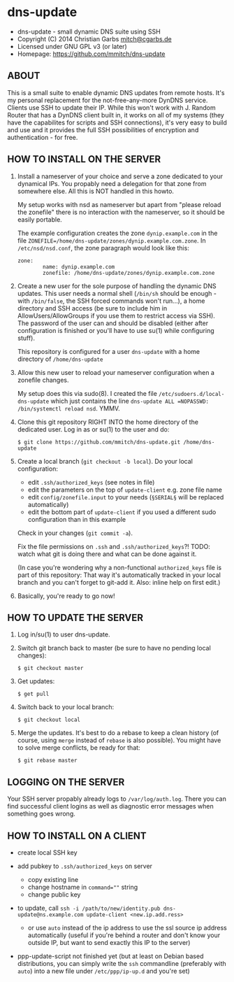 dns-update
==========

* dns-update - small dynamic DNS suite using SSH
* Copyright (C) 2014  Christian Garbs <mitch@cgarbs.de>
* Licensed under GNU GPL v3 (or later)
* Homepage: https://github.com/mmitch/dns-update

ABOUT
-----

This is a small suite to enable dynamic DNS updates from remote hosts.
It's my personal replacement for the not-free-any-more DynDNS service.
Clients use SSH to update their IP.  While this won't work with
J. Random Router that has a DynDNS client built in, it works on all of
my systems (they have the capabilites for scripts and SSH
connections), it's very easy to build and use and it provides the full
SSH possibilities of encryption and authentication - for free.


HOW TO INSTALL ON THE SERVER
----------------------------

1. Install a nameserver of your choice and serve a zone dedicated to
   your dynamical IPs.  You propably need a delegation for that zone
   from somewhere else.  All this is NOT handled in this howto.

   My setup works with nsd as nameserver but apart from "please reload
   the zonefile" there is no interaction with the nameserver, so it
   should be easily portable.

   The example configuration creates the zone `dynip.example.com` in
   the file `ZONEFILE=/home/dns-update/zones/dynip.example.com.zone`.
   In `/etc/nsd/nsd.conf`, the zone paragraph would look like this:

   ```
   zone:
           name: dynip.example.com
           zonefile: /home/dns-update/zones/dynip.example.com.zone
   ```


2. Create a new user for the sole purpose of handling the dynamic DNS
   updates.  This user needs a normal shell (`/bin/sh` should be
   enough - with `/bin/false`, the SSH forced commands won't run…), a
   home directory and SSH access (be sure to include him in
   AllowUsers/AllowGroups if you use them to restrict access via SSH).
   The password of the user can and should be disabled (either after
   configuration is finished or you'll have to use su(1) while
   configuring stuff).

   This repository is configured for a user `dns-update` with a home
   directory of `/home/dns-update`


3. Allow this new user to reload your nameserver configuration when a
   zonefile changes.
   
   My setup does this via sudo(8).  I created the file
   `/etc/sudoers.d/local-dns-update` which just contains the line
   `dns-update ALL =NOPASSWD: /bin/systemctl reload nsd`.  YMMV.


4. Clone this git repository RIGHT INTO the home directory of the
   dedicated user.  Log in as or su(1) to the user and do:

   ```
   $ git clone https://github.com/mmitch/dns-update.git /home/dns-update
   ```


5. Create a local branch (`git checkout -b local`).  Do your local
   configuration:

   * edit `.ssh/authorized_keys` (see notes in file)
   * edit the parameters on the top of `update-client` e.g. zone file
     name
   * edit `config/zonefile.input` to your needs (`§SERIAL§` will be
     replaced automatically)
   * edit the bottom part of `update-client` if you used a different
     sudo configuration than in this example

   Check in your changes (`git commit -a`).

   Fix the file permissions on `.ssh` and `.ssh/authorized_keys`?!
   TODO: watch what git is doing there and what can be done against it.
   
   (In case you're wondering why a non-functional `authorized_keys`
    file is part of this repository: That way it's automatically
    tracked in your local branch and you can't forget to git-add it.
    Also: inline help on first edit.)

6. Basically, you're ready to go now!



HOW TO UPDATE THE SERVER
------------------------


1. Log in/su(1) to user dns-update.

2. Switch git branch back to master (be sure to have no pending local
   changes):

   ```
   $ git checkout master
   ```

3. Get updates:

   ```
   $ get pull
   ```

4. Switch back to your local branch:

   ```
   $ git checkout local
   ```

5. Merge the updates.  It's best to do a rebase to keep a clean
   history (of course, using `merge` instead of `rebase` is also
   possible).  You might have to solve merge conflicts, be ready for
   that:
   
   ```
   $ git rebase master
   ```



LOGGING ON THE SERVER
---------------------

Your SSH server propably already logs to `/var/log/auth.log`.  There
you can find successful client logins as well as diagnostic error
messages when something goes wrong.



HOW TO INSTALL ON A CLIENT
--------------------------

- create local SSH key
- add pubkey to `.ssh/authorized_keys` on server
  - copy existing line
  - change hostname in `command=""` string
  - change public key
- to update, call `ssh -i /path/to/new/identity.pub dns-update@ns.example.com update-client <new.ip.add.ress>`
  - or use `auto` instead of the ip address to use the ssl source ip
    address automatically (useful if you're behind a router and don't
    know your outside IP, but want to send exactly this IP to the
    server)

- ppp-update-script not finished yet (but at least on Debian based
  distributions, you can simply write the `ssh` commandline
  (preferably with `auto`) into a new file under `/etc/ppp/ip-up.d`
  and you're set)
